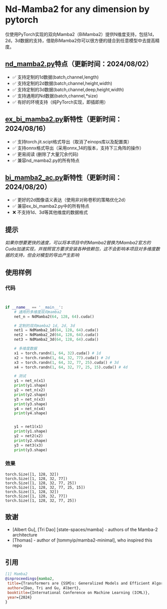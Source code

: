 # Nd-Mamba2 for any dimension by pytorch
仅使用PyTorch实现的双向Mamba2（BiMamba2）提供N维度支持，包括1d，2d，3d数据的支持，借助BiMamba2你可以很方便的缝合到任意模型中去提高精度。

## [nd_mamba2.py](nd_mamba2.py)特点（更新时间：2024/08/02）
- ✅ 支持定制的1d数据(batch,channel,length)
- ✅ 支持定制的2d数据(batch,channel,height,width)
- ✅ 支持定制的3d数据(batch,channel,deep,height,width)
- ✅ 支持通用的Nd数据(batch,channel,*size)
- ✅ 有好的环境支持（纯PyTorch实现，即插即用）
  
## [ex_bi_mamba2.py](ex_bi_mamba2.py)新特性（更新时间：2024/08/16）
- ✅ 支持torch.jit.scipt格式导出（取消了einops库以及配置类）
- ✅ 支持onnx格式导出（采用onnx_14的版本，支持下三角阵的操作）
- ✅ 更易阅读 (删除了大量冗余代码) 
- ✅ 兼容nd_mamba2.py的所有特点
  
## [bi_mamba2_ac.py](bi_mamba2_ac.py)新特性（更新时间：2024/08/20）
- ✅ 更好的2d图像语义表达（使用非对称卷积的策略优化2d）
- ✅ 兼容ex_bi_mamba2.py中的所有特点
- ❌ 不支持1d、3d等其他维度的数据格式

## 提示
*如果你想要更快的速度，可以将本项目中的Mamba2替换为Mamba2官方的Cuda加速实现，并按照官方要求安装各种依赖包，这不会影响本项目对多维度数据的支持，但会对模型的导出产生影响*
 
  
## 使用样例
### 代码
```python


if __name__ == '__main__':
    # 通用的多维度双向mamba2
    net_n = NdMamba2(64, 128, 64).cuda()

    # 定制的双向mamba2 1d, 2d, 3d
    net1 = NdMamba2_1d(64, 128, 64).cuda()
    net2 = NdMamba2_2d(64, 128, 64).cuda()
    net3 = NdMamba2_3d(64, 128, 64).cuda()

    # 多维度数据
    x1 = torch.randn(1, 64, 32).cuda() # 1d
    x2 = torch.randn(1, 64, 32, 77).cuda() # 2d
    x3 = torch.randn(1, 64, 32, 77, 25).cuda() # 3d
    x4 = torch.randn(1, 64, 32, 77, 25, 15).cuda() # 4d

    # 测试
    y1 = net_n(x1)
    print(y1.shape)
    y2 = net_n(x2)
    print(y2.shape)
    y3 = net_n(x3)
    print(y3.shape)
    y4 = net_n(x4)
    print(y4.shape)


    y1 = net1(x1)
    print(y1.shape)
    y2 = net2(x2)
    print(y2.shape)
    y3 = net3(x3)
    print(y3.shape)
```
### 效果
``` base
torch.Size([1, 128, 32])
torch.Size([1, 128, 32, 77])
torch.Size([1, 128, 32, 77, 25])
torch.Size([1, 128, 32, 77, 25, 15])
torch.Size([1, 128, 32])
torch.Size([1, 128, 32, 77])
torch.Size([1, 128, 32, 77, 25])
```

## 致谢

* [Albert Gu], [Tri Dao] [state-spaces/mamba] - authors of the Mamba-2 architecture
* [Thomas] - author of [tommyip/mamba2-minimal], who inspired this repo
  
## 引用
 ```bibtex
[1] Mamba2
@inproceedings{mamba2,
  title={Transformers are {SSM}s: Generalized Models and Efficient Algorithms Through Structured State Space Duality},
  author={Dao, Tri and Gu, Albert},
  booktitle={International Conference on Machine Learning (ICML)},
  year={2024}
}
 ```
